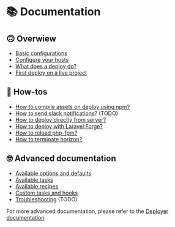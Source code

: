 # 📚 Documentation

## 🙃 Overwiew
* [Basic configurations](basic-configurations.md)
* [Configure your hosts](configure-hosts.md)
* [What does a deploy do?](deploy-task.md)
* [First deploy on a live project](first-deploy.md)

## 🤔 How-tos
* [How to compile assets on deploy using npm?](how-to-npm.md)
* [How to send slack notifications?](how-to-slack.md) (TODO)
* [How to deploy directly from server?](how-to-localhost.md)
* [How to deploy with Laravel Forge?](how-to-forge.md)
* [How to reload php-fpm?](how-to-reload-fpm.md)
* [How to terminate horizon?](how-to-horizon.md)

## 🤓 Advanced documentation 
* [Available options and defaults](all-options.md)
* [Available tasks](all-tasks.md)
* [Available recipes](all-recipes.md)
* [Custom tasks and hooks](custom-tasks.md)
* [Troubleshooting](troubleshooting.md) (TODO)

For more advanced documentation, please refer to the [Deployer documentation](https://deployer.org/docs).
